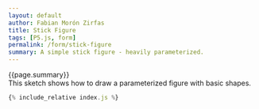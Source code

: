 ```yaml
---
layout: default
author: Fabian Morón Zirfas
title: Stick Figure
tags: [P5.js, form]
permalink: /form/stick-figure
summary: A simple stick figure - heavily parameterized.
---
```


<div class="hero">{{page.summary}}</div>
This sketch shows how to draw a parameterized figure with basic shapes.  

<!-- more -->

<div id="sketch"></div>

```js
{% include_relative index.js %}
```





<script type="text/javascript" src="{{site.baseurl}}/assets/js/p5.min.js"></script>
<script type="text/javascript" src="{{site.baseurl}}/{{ page.path | replace:'.md','.js' }}"></script>